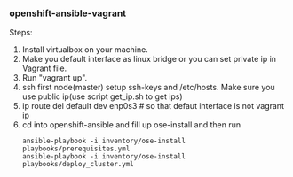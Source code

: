 ### openshift-ansible-vagrant

Steps:
  1. Install virtualbox on your machine.
  2. Make you default interface as linux bridge or you can set private ip in Vagrant file.
  2. Run "vagrant up".
  3. ssh first node(master) setup ssh-keys and /etc/hosts. Make sure you use public ip(use script get_ip.sh to get ips)
  4. ip route del default dev enp0s3 # so that defaut interface is not vagrant ip
  5. cd into openshift-ansible and fill up ose-install and then run 
     ```
     ansible-playbook -i inventory/ose-install playbooks/prerequisites.yml 
     ansible-playbook -i inventory/ose-install playbooks/deploy_cluster.yml
     ```

  
